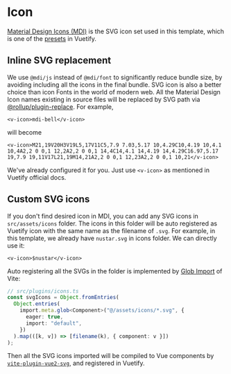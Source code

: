 # Icon

[Material Design Icons (MDI)](https://materialdesignicons.com/) is the SVG icon set used in this template, which is one of the [presets](https://vuetifyjs.com/en/features/icon-fonts/) in Vuetify.

## Inline SVG replacement

We use `@mdi/js` instead of `@mdi/font` to significantly reduce bundle size, by avoiding including all the icons in the final bundle. SVG icon is also a better choice than icon Fonts in the world of modern web. All the Material Design Icon names existing in source files will be replaced by SVG path via [@rollup/plugin-replace](https://github.com/rollup/plugins/tree/master/packages/replace). For example,

```vue-html
<v-icon>mdi-bell</v-icon>
```

will become

```vue-html
<v-icon>M21,19V20H3V19L5,17V11C5,7.9 7.03,5.17 10,4.29C10,4.19 10,4.1 10,4A2,2 0 0,1 12,2A2,2 0 0,1 14,4C14,4.1 14,4.19 14,4.29C16.97,5.17 19,7.9 19,11V17L21,19M14,21A2,2 0 0,1 12,23A2,2 0 0,1 10,21</v-icon>
```

We've already configured it for you. Just use `<v-icon>` as mentioned in Vuetify official docs.

## Custom SVG icons

If you don't find desired icon in MDI, you can add any SVG icons in `src/assets/icons` folder. The icons in this folder will be auto registered as Vuetify icon with the same name as the filename of `.svg`. For example, in this template, we already have `nustar.svg` in icons folder. We can directly use it:

```vue-html
<v-icon>$nustar</v-icon>
```

Auto registering all the SVGs in the folder is implemented by [Glob Import](https://vitejs.dev/guide/features.html#glob-import) of Vite:

```ts
// src/plugins/icons.ts
const svgIcons = Object.fromEntries(
  Object.entries(
    import.meta.glob<Component>("@/assets/icons/*.svg", {
      eager: true,
      import: "default",
    })
  ).map(([k, v]) => [filename(k), { component: v }])
);
```

Then all the SVG icons imported will be compiled to Vue components by [`vite-plugin-vue2-svg`](https://github.com/pakholeung37/vite-plugin-vue2-svg), and registered in Vuetify.

